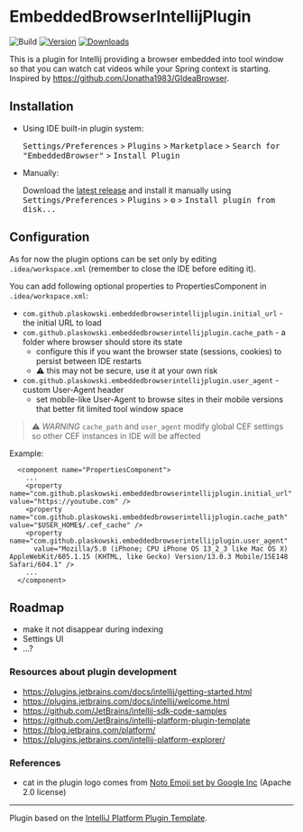 # EmbeddedBrowserIntellijPlugin

![Build](https://github.com/plaskowski/EmbeddedBrowserIntellijPlugin/workflows/Build/badge.svg)
[![Version](https://img.shields.io/jetbrains/plugin/v/com.github.plaskowski.embeddedbrowserintellijplugin.svg)](https://plugins.jetbrains.com/plugin/com.github.plaskowski.embeddedbrowserintellijplugin)
[![Downloads](https://img.shields.io/jetbrains/plugin/d/com.github.plaskowski.embeddedbrowserintellijplugin.svg)](https://plugins.jetbrains.com/plugin/com.github.plaskowski.embeddedbrowserintellijplugin)

<!-- Plugin description -->
This is a plugin for Intellij providing a browser embedded into tool window
so that you can watch cat videos while your Spring context is starting.
Inspired by https://github.com/Jonatha1983/GIdeaBrowser.
<!-- Plugin description end -->

## Installation

- Using IDE built-in plugin system:
  
  <kbd>Settings/Preferences</kbd> > <kbd>Plugins</kbd> > <kbd>Marketplace</kbd> > <kbd>Search for "EmbeddedBrowser"</kbd> >
  <kbd>Install Plugin</kbd>
  
- Manually:

  Download the [latest release](https://github.com/plaskowski/EmbeddedBrowserIntellijPlugin/releases/latest) and install it manually using
  <kbd>Settings/Preferences</kbd> > <kbd>Plugins</kbd> > <kbd>⚙️</kbd> > <kbd>Install plugin from disk...</kbd>

## Configuration

As for now the plugin options can be set only by editing `.idea/workspace.xml` (remember to close the IDE before editing it).

You can add following optional properties to PropertiesComponent in `.idea/workspace.xml`:
- `com.github.plaskowski.embeddedbrowserintellijplugin.initial_url` - the initial URL to load
- `com.github.plaskowski.embeddedbrowserintellijplugin.cache_path` - a folder where browser should store its state 
  - configure this if you want the browser state (sessions, cookies) to persist between IDE restarts
  - :warning: this may not be secure, use it at your own risk
- `com.github.plaskowski.embeddedbrowserintellijplugin.user_agent` - custom User-Agent header
  - set mobile-like User-Agent to browse sites in their mobile versions that better fit limited tool window space

> :warning: *WARNING* `cache_path` and `user_agent` modify global CEF settings so other CEF instances in IDE will be affected

Example:
```
  <component name="PropertiesComponent">
    ...
    <property name="com.github.plaskowski.embeddedbrowserintellijplugin.initial_url" value="https://youtube.com" />
    <property name="com.github.plaskowski.embeddedbrowserintellijplugin.cache_path" value="$USER_HOME$/.cef_cache" />
    <property name="com.github.plaskowski.embeddedbrowserintellijplugin.user_agent" 
      value="Mozilla/5.0 (iPhone; CPU iPhone OS 13_2_3 like Mac OS X) AppleWebKit/605.1.15 (KHTML, like Gecko) Version/13.0.3 Mobile/15E148 Safari/604.1" />
    ...
  </component>
```

## Roadmap

- make it not disappear during indexing
- Settings UI
- ...?


### Resources about plugin development

- https://plugins.jetbrains.com/docs/intellij/getting-started.html
- https://plugins.jetbrains.com/docs/intellij/welcome.html
- https://github.com/JetBrains/intellij-sdk-code-samples
- https://github.com/JetBrains/intellij-platform-plugin-template
- https://blog.jetbrains.com/platform/
- https://plugins.jetbrains.com/intellij-platform-explorer/

### References

- cat in the plugin logo comes from [Noto Emoji set by Google Inc](https://iconify.design/icon-sets/noto-v1/cat.html) (Apache 2.0 license)

---
Plugin based on the [IntelliJ Platform Plugin Template][template].

[template]: https://github.com/JetBrains/intellij-platform-plugin-template
